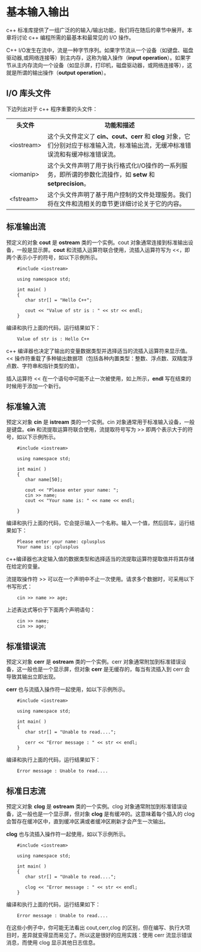 # 基本输入输出

c++ 标准库提供了一组广泛的的输入/输出功能，我们将在随后的章节中展开。本章将讨论 c++ 编程所需的最基本和最常见的 I/O 操作。   

C++ I/O发生在流中，流是一种字节序列。如果字节流从一个设备（如键盘、磁盘驱动器,或网络连接等）到主内存，这称为输入操作（**input operation**）。如果字节从主内存流向一个设备（如显示屏，打印机，磁盘驱动器，或网络连接等），这就是所谓的输出操作（**output operation**）。

## I/O 库头文件

下边列出对于 c++ 程序重要的头文件：

<table>
<tr>
<th>头文件</th>
<th>功能和描述</th>
</tr>
<tr>
<td>&lt;iostream&gt;</td>
<td>这个头文件定义了 <strong>cin、cout、cerr</strong> 和 <strong>clog</strong> 对象，它们分别对应于标准输入流，标准输出流，无缓冲标准错误流和有缓冲标准错误流。</td>
</tr>
<tr>
<td>&lt;iomanip&gt;</td>
<td>这个头文件声明了用于执行格式化I/O操作的一系列服务，即所谓的参数化流操作，如 <strong>setw</strong> 和 <strong>setprecision</strong>。</td>
</tr>
<tr>
<td>&lt;fstream&gt;</td>
<td>这个头文件声明了基于用户控制的文件处理服务。我们将在文件和流相关的章节更详细讨论关于它的内容。</td>
</tr>
</table>

## 标准输出流

预定义的对象 **cout** 是 **ostream** 类的一个实例。cout 对象通常连接到标准输出设备，一般是显示屏。**cout** 和流插入运算符联合使用，流插入运算符写为 <<，即两个表示小于的符号，如以下示例所示。   

```
    #include <iostream>
     
    using namespace std;
     
    int main( )
    {
       char str[] = "Hello C++";
     
       cout << "Value of str is : " << str << endl;
    }
```

编译和执行上面的代码，运行结果如下：

```
	Value of str is : Hello C++
```

c++ 编译器也决定了输出的变量数据类型并选择适当的流插入运算符来显示值。<< 操作符重载了多种输出数据项（包括各种内置类型：整数、浮点数、双精度浮点数、字符串和指针类型的值）。   

插入运算符 << 在一个语句中可能不止一次被使用，如上所示，**endl** 写在结束的时候用于添加一个新行。

## 标准输入流

预定义对象 **cin** 是 **istream** 类的一个实例。cin 对象通常用于标准输入设备，一般是键盘。**cin** 和流提取运算符联合使用，流提取符号写为 >> 即两个表示大于的符号，如以下示例所示。  

```
    #include <iostream>
     
    using namespace std;
     
    int main( )
    {
       char name[50];
     
       cout << "Please enter your name: ";
       cin >> name;
       cout << "Your name is: " << name << endl;
     
    }
```

编译和执行上面的代码，它会提示输入一个名称。输入一个值，然后回车，运行结果如下：

```
    Please enter your name: cplusplus
    Your name is: cplusplus
```

c++编译器也决定输入值的数据类型和选择适当的流提取运算符提取值并将其存储在给定的变量。  

流提取操作符 >> 可以在一个声明中不止一次使用。请求多个数据时，可采用以下书写形式：

```
	cin >> name >> age;
```

上述表达式等价于下面两个声明语句：

```
	cin >> name;
	cin >> age;
```

## 标准错误流

预定义对象 **cerr** 是 **ostream** 类的一个实例。cerr 对象通常附加到标准错误设备，这一般也是一个显示屏，但对象 **cerr** 是无缓存的，每当有流插入到 cerr 会导致其输出立即出现。

**cerr** 也与流插入操作符一起使用，如以下示例所示。

```
    #include <iostream>
     
    using namespace std;
     
    int main( )
    {
       char str[] = "Unable to read....";
     
       cerr << "Error message : " << str << endl;
    }
```

编译和执行上面的代码，运行结果如下：

```
	Error message : Unable to read....
```

## 标准日志流

预定义对象 **clog** 是 **ostream** 类的一个实例。clog 对象通常附加到标准错误设备，这一般也是一个显示屏，但对象 **clog** 是有缓冲的。这意味着每个插入的 clog 会暂存在缓冲区中，直到缓冲区满或者缓冲区刷新才会产生一次输出。

**clog** 也与流插入操作符一起使用，如以下示例所示。

```
    #include <iostream>
     
    using namespace std;
     
    int main( )
    {
       char str[] = "Unable to read....";
     
       clog << "Error message : " << str << endl;
    }
```

编译和执行上面的代码，运行结果如下：

```
	Error message : Unable to read....
```

在这些小例子中，你可能无法看出 cout,cerr,clog 的区别，但在编写、执行大项目时，差异就变得显而易见了。所以这是很好的应用实践：使用 cerr 流显示错误消息，而使用 clog 显示其他日志信息。

